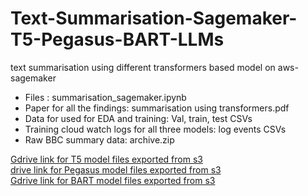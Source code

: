 # Text-Summarisation-Sagemaker-T5-Pegasus-BART-LLMs
text summarisation using different transformers based model on aws-sagemaker

* Files : summarisation_sagemaker.ipynb
* Paper for all the findings: summarisation using transformers.pdf
* Data for used for EDA and training: Val, train, test CSVs
* Training cloud watch logs for all three models: log events CSVs
* Raw BBC summary data: archive.zip

[Gdrive link for T5 model files exported from s3](https://drive.google.com/drive/folders/1I5T-gu2ZuhQfcB_df63YZ7xZCWzSnRxV?usp=sharing) \
[drive link for Pegasus model files exported from s3](https://drive.google.com/drive/folders/1h1rB6M5umYep-xmJUmGa9lWMtDr9uZGK?usp=sharing) \
[Gdrive link for BART model files exported from s3](https://drive.google.com/drive/folders/1sGTkoE1xaZ4CE6SavMhzSWaN4jbearkl?usp=sharing) 
